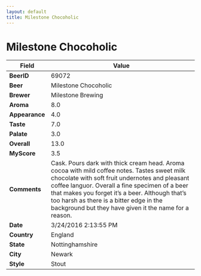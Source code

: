 ```yaml
---
layout: default
title: Milestone Chocoholic
---
```


# Milestone Chocoholic

| Field         | Value     |
|---------------|-----------|
| **BeerID** | 69072 |
| **Beer** | Milestone Chocoholic |
| **Brewer** | Milestone Brewing |
| **Aroma** | 8.0 |
| **Appearance** | 4.0 |
| **Taste** | 7.0 |
| **Palate** | 3.0 |
| **Overall** | 13.0 |
| **MyScore** | 3.5 |
| **Comments** | Cask. Pours dark with thick cream head. Aroma cocoa with mild coffee notes. Tastes sweet milk chocolate with soft fruit undernotes and pleasant coffee languor. Overall a fine specimen of a beer that makes you forget it’s a beer. Although that’s too harsh as there is a bitter edge in the background but they have given it the name for a reason. |
| **Date** | 3/24/2016 2:13:55 PM |
| **Country** | England |
| **State** | Nottinghamshire |
| **City** | Newark |
| **Style** | Stout |
